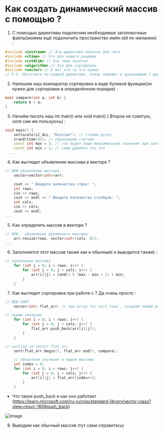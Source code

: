 # Как создать динамический массив с помощью <vector> ?
1. С помощью директивы подключим необходимые заголовочные файлы(можем ещё подключить пространство имён std по-желанию) :
```cpp
#include <iostream> // Эта директива понятно для чего
#include <ctime> // Это для нашего рандома
#include <cstdlib> // Это тоже понятно
#include <algorithm> // Это для сортировки
#include <vector> // А вот это то что нужно
// P.S. Погуглите по каждой директиве, очень поможет в дальнейшем ( директива это #include <...>)
```

2. Напишем наш компаратор сортировки в виде булевой функции(он нужен для сортировки в определённом порядке) :
```cpp
bool compare(int a, int b) {
    return b > a;
}
```

3. Начнём писать наш int main() или void main() ( Второе не советую, хотя сам им пользуюсь) : 
```cpp
void main() {
    setlocale(LC_ALL, "Russian"); // ставим русяз
    srand(time(0)); // сбрасываем счётчик
    const int max = 3; // это будет наше максимальное значение при заполнении массива
    const int min = 1; // сами думайте что это
  ...
```

4. Как выглядит объявление массива в векторе ?
```cpp
// NEW объявление массива
    vector<vector<int>>arr;

    cout << " Введите количество строк: ";
    int rows;
    cin >> rows;
    cout << endl << " Введите количество столбцов: ";
    int cols;
    cin >> cols;
    cout << endl;
...
```

5. Как определить массив в векторе ?
```cpp
// NEW - объявление двумерного массива
    arr.resize(rows, vector<int>(cols, 0));
...
```

6. Заполняется этот массив также как и обычный( и выводится также) :
```cpp
// заполнение массива
    for (int i = 0; i < rows; i++) {
        for (int j = 0; j < cols; j++) {
            arr[i][j] = rand() % (max - min + 1) + min;
        }
    }
```

7. Как выглядит сортировка при работе с <vector>? Да очень просто :
```cpp
// NEW SORT
    vector<int> flat_arr; // new array for sort rows , создаём новый массив для отсортированных значений

// пушим значения
    for (int i = 0; i < rows; i++) {
        for (int j = 0; j < cols; j++) {
            flat_arr.push_back(arr[i][j]);
        }
    }

// sorting 1d vector flat_arr
    sort(flat_arr.begin(), flat_arr.end(), compare);

    // обновляем значения в нашем массиве 
    int index = 0;
    for (int i = 0; i < rows; i++) {
        for (int j = 0; j < cols; j++) {
            arr[i][j] = flat_arr[index++];
        }
    }
```
- Что такое push_back и как оно работает (https://learn.microsoft.com/ru-ru/cpp/standard-library/vector-class?view=msvc-160#push_back)

![image](https://github.com/WhiteHodok/AlgorithmExam/assets/39564937/e6883cf3-cbfd-4162-9ad7-bc64e0c1b0d8)


8. Выводим как обычный массив (тут сами справитесь)

